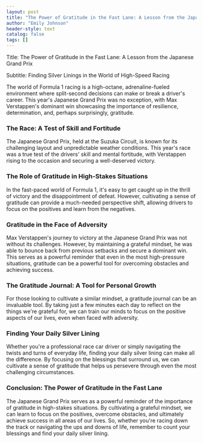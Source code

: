 ```yaml
---
layout: post
title: "The Power of Gratitude in the Fast Lane: A Lesson from the Japanese Grand Prix"
author: "Emily Johnson"
header-style: text
catalog: false
tags: []
---
```


Title: The Power of Gratitude in the Fast Lane: A Lesson from the Japanese Grand Prix

Subtitle: Finding Silver Linings in the World of High-Speed Racing

The world of Formula 1 racing is a high-octane, adrenaline-fueled environment where split-second decisions can make or break a driver's career. This year's Japanese Grand Prix was no exception, with Max Verstappen's dominant win showcasing the importance of resilience, determination, and, perhaps surprisingly, gratitude.

### The Race: A Test of Skill and Fortitude

The Japanese Grand Prix, held at the Suzuka Circuit, is known for its challenging layout and unpredictable weather conditions. This year's race was a true test of the drivers' skill and mental fortitude, with Verstappen rising to the occasion and securing a well-deserved victory.

### The Role of Gratitude in High-Stakes Situations

In the fast-paced world of Formula 1, it's easy to get caught up in the thrill of victory and the disappointment of defeat. However, cultivating a sense of gratitude can provide a much-needed perspective shift, allowing drivers to focus on the positives and learn from the negatives.

### Gratitude in the Face of Adversity

Max Verstappen's journey to victory at the Japanese Grand Prix was not without its challenges. However, by maintaining a grateful mindset, he was able to bounce back from previous setbacks and secure a dominant win. This serves as a powerful reminder that even in the most high-pressure situations, gratitude can be a powerful tool for overcoming obstacles and achieving success.

### The Gratitude Journal: A Tool for Personal Growth

For those looking to cultivate a similar mindset, a gratitude journal can be an invaluable tool. By taking just a few minutes each day to reflect on the things we're grateful for, we can train our minds to focus on the positive aspects of our lives, even when faced with adversity.

### Finding Your Daily Silver Lining

Whether you're a professional race car driver or simply navigating the twists and turns of everyday life, finding your daily silver lining can make all the difference. By focusing on the blessings that surround us, we can cultivate a sense of gratitude that helps us persevere through even the most challenging circumstances.

### Conclusion: The Power of Gratitude in the Fast Lane

The Japanese Grand Prix serves as a powerful reminder of the importance of gratitude in high-stakes situations. By cultivating a grateful mindset, we can learn to focus on the positives, overcome obstacles, and ultimately achieve success in all areas of our lives. So, whether you're racing down the track or navigating the ups and downs of life, remember to count your blessings and find your daily silver lining.